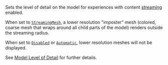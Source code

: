 Sets the level of detail on the model for experiences with content
[streaming](https://create.roblox.com/docs/workspace/streaming) enabled.

When set to [`StreamingMesh`](https://create.roblox.com/docs/reference/engine/enums/ModelLevelOfDetail), a lower resolution
"imposter" mesh (colored, coarse mesh that wraps around all child parts of
the model) renders outside the streaming radius.

When set to [`Disabled`](https://create.roblox.com/docs/reference/engine/enums/ModelLevelOfDetail) or
[`Automatic`](https://create.roblox.com/docs/reference/engine/enums/ModelLevelOfDetail), lower resolution meshes will not be
displayed.

See
[Model Level of Detail](https://create.roblox.com/docs/workspace/streaming#model-level-of-detail)
for further details.